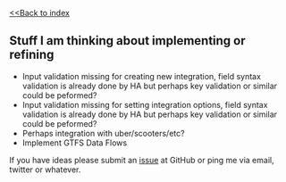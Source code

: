 [<<Back to index](/)

## Stuff I am thinking about implementing or refining

- Input validation missing for creating new integration, field syntax validation is already done by HA but perhaps key validation or similar could be peformed?
- Input validation missing for setting integration options, field syntax validation is already done by HA but perhaps key validation or similar could be peformed?
- Perhaps integration with uber/scooters/etc? 
- Implement GTFS Data Flows

If you have ideas please submit an [issue](https://github.com/hasl-sensor/integration/issues) at GitHub or ping me via email, twitter or whatever.